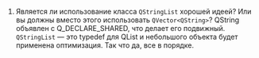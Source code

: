 1. Является ли использование класса ```QStringList``` хорошей идеей? Или вы должны вместо этого использовать ```QVector<QString>```?
QString объявлен с Q_DECLARE_SHARED, что делает его подвижный. ```QStringList``` — это typedef для QList<QString> и небольшого объекта будет применена оптимизация. Так что да, все в порядке.
